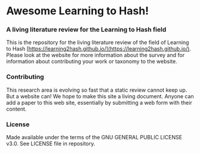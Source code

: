 # Awesome Learning to Hash!

### A living literature review for the Learning to Hash field

This is the repository for the living literature review of the field of Learning to Hash [https://learning2hash.github.io/](https://learning2hash.github.io/). Please 
look at the website for more information about the survey and for information about contributing your work or taxonomy to the website. 

### Contributing

This research area is evolving so fast that a static review cannot keep up. But a website can! We hope to make this site a living document. Anyone can add a paper to this web site, essentially by submitting a web form with their content. 

### License

Made available under the terms of the GNU GENERAL PUBLIC LICENSE v3.0. See LICENSE file in repository.
